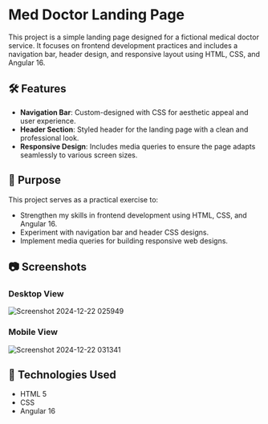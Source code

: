 # Med Doctor Landing Page  

This project is a simple landing page designed for a fictional medical doctor service. It focuses on frontend development practices and includes a navigation bar, header design, and responsive layout using HTML, CSS, and Angular 16.  

## 🛠️ Features  
- **Navigation Bar**: Custom-designed with CSS for aesthetic appeal and user experience.  
- **Header Section**: Styled header for the landing page with a clean and professional look.  
- **Responsive Design**: Includes media queries to ensure the page adapts seamlessly to various screen sizes.  

## 🎯 Purpose  
This project serves as a practical exercise to:  
- Strengthen my skills in frontend development using HTML, CSS, and Angular 16.  
- Experiment with navigation bar and header CSS designs.  
- Implement media queries for building responsive web designs.  

## 📷 Screenshots  
### Desktop View  
![Screenshot 2024-12-22 025949](https://github.com/user-attachments/assets/183fb417-cd25-4ca6-b6a9-22aeac77f5b9)

### Mobile View  
![Screenshot 2024-12-22 031341](https://github.com/user-attachments/assets/f1664073-10ed-4697-b4db-dba28ef07659)


## 🔧 Technologies Used  
- HTML 5
- CSS  
- Angular 16  

